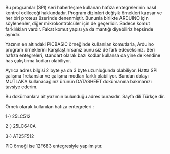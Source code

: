 Bu programlar (SPI) seri haberleşme kullanan hafıza entegrelerinin nasıl kontrol edileceği hakkındadır.
Program dizinleri değişik örnekleri kapsar ve her biri proteus üzerinde denenmiştir. 
Bununla birlikte ARDUINO için söylenenler, diğer mikrokontrolcüler için de geçerlidir. Sadece komut farklılıkları vardır.
Fakat komut yapısı ya da mantığı diyebiliriz hepsinde aynıdır. 

Yazının en altındaki PICBASIC örneğinde kullanılan komutlarla, Arduino program örneklerini karşılaştırırsanız bunu siz de fark edeceksiniz. 
Seri hafıza entegreleri, standart olarak bazı kodlar kullansa da yine de kendine has çalıştırma kodları olabiliyor. 

Ayrıca adres bilgisi 2 byte ya da 3 byte uzunluğunda olabiliyor. 
Hatta SPI çalışma frekanslar ve çalışma modları farklı olabiliyor. Bundan dolayı MUTLAKA kullanacağınız ürünün DATASHEET dokümanına bakmanızı tavsiye ederim. 

Bu dokümanlara ait yazımın bulunduğu adres burasıdır. Sayfa dili Türkçe dir. 

Örnek olarak kullanılan hafıza entegreleri :

1-) 25LC512

2-) 25LC640A

3-) AT25F512


PIC örneği ise 12F683 entegresiyle yapılmıştır. 
